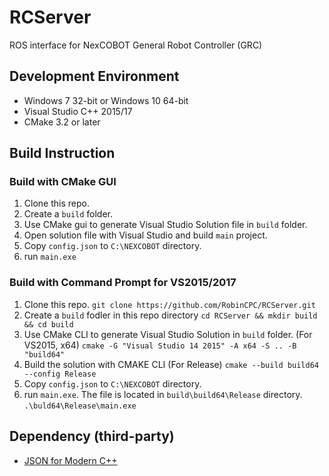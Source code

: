 # RCServer
ROS interface for NexCOBOT General Robot Controller (GRC)

## Development Environment
* Windows 7 32-bit or Windows 10 64-bit
* Visual Studio C++ 2015/17
* CMake 3.2 or later

## Build Instruction

### Build with CMake GUI
1. Clone this repo.
2. Create a `build` folder.
3. Use CMake gui to generate Visual Studio Solution file in `build` folder.
4. Open solution file with Visual Studio and build `main` project.
5. Copy `config.json` to `C:\NEXCOBOT` directory.
6. run `main.exe`

### Build with Command Prompt for VS2015/2017
1. Clone this repo.
	`git clone https://github.com/RobinCPC/RCServer.git`
2. Create a `build` fodler in this repo directory
	`cd RCServer && mkdir build && cd build`
3. Use CMake CLI to generate Visual Studio Solution in `build` folder. (For VS2015, x64)
	`cmake -G "Visual Studio 14 2015" -A x64 -S .. -B "build64"`
4. Build the solution with CMAKE CLI (For Release)
	`cmake --build build64 --config Release`
5. Copy `config.json` to `C:\NEXCOBOT` directory.
6. run `main.exe`. The file is located in `build\build64\Release` directory.
	`.\buld64\Release\main.exe`

## Dependency (third-party)
* [JSON for Modern C++](https://github.com/nlohmann/json)

